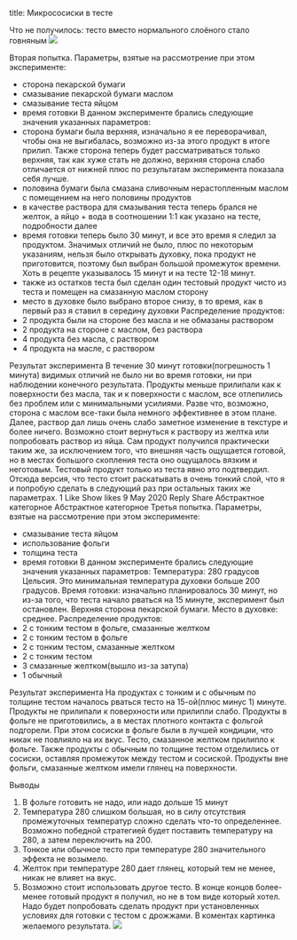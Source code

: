 title: Микрососиски в тесте

Что не получилось: тесто вместо нормального слоёного стало говняным
![](/static/img/m5HfQoOmMcU.jpg)

Вторая попытка.
Параметры, взятые на рассмотрение при этом эксперименте:
- сторона пекарской бумаги
- смазывание пекарской бумаги маслом
- смазывание теста яйцом
- время готовки
В данном эксперименте брались следующие значения указанных параметров:
- сторона бумаги была верхняя, изначально я ее переворачивал, чтобы она не выгибалась, возможно из-за этого продукт в итоге прилип. Также сторона теперь будет рассматриваться только верхняя, так как хуже стать не должно, верхняя сторона слабо отличается от нижней плюс по результатам эксперимента показала себя лучше.
- половина бумаги была смазана сливочным нерастопленным маслом с помещением на него половины продуктов
- в качестве раствора для смазывания теста теперь брался не желток, а яйцо + вода в соотношении 1:1 как указано на тесте, подробности далее
- время готовки теперь было 30 минут, и все это время я следил за продуктом. Значимых отличий не было, плюс по некоторым указаниям, нельзя было открывать духовку, пока продукт не приготовится, поэтому был выбран большой промежуток времени. Хоть в рецепте указывалось 15 минут и на тесте 12-18 минут.
- также из остатков теста был сделан один тестовый продукт чисто из теста и помещен на смазанную маслом сторону
- место в духовке было выбрано второе снизу, в то время, как в первый раз я ставил в середину духовки
Распределение продуктов:
- 2 продукта были на стороне без масла и не обмазаны раствором
- 2 продукта на стороне с маслом, без раствора
- 4 продукта без масла, с раствором
- 4 продукта на масле, с раствором

Результат эксперимента
В течение 30 минут готовки(погрешность 1 минута) видимых отличий не было ни во время готовки, ни при наблюдении конечного результата. Продукты меньше прилипали как к поверхности без масла, так и к поверхности с маслом, все отлепились без проблем или с минимальными усилиями. Разве что, возможно, сторона с маслом все-таки была немного эффективнее в этом плане.
Далее, раствор дал лишь очень слабо заметное изменение в текстуре и более ничего. Возможно стоит вернуться к раствору из желтка или попробовать раствор из яйца.
Сам продукт получился практически таким же, за исключением того, что внешняя часть ощущается готовой, но в местах большого скопления теста оно ощущалось вязким и неготовым. Тестовый продукт только из теста явно это подтвердил. Отсюда версия, что тесто стоит раскатывать в очень тонкий слой, что я и попробую сделать в следующий раз при остальных таких же параметрах.
1
Like
Show likes
9 May 2020
Reply
Share
Абстрактное категорное
Абстрактное категорное
Третья попытка.
Параметры, взятые на рассмотрение при этом эксперименте:
- смазывание теста яйцом
- использование фольги
- толщина теста
- время готовки
В данном эксперименте брались следующие значения указанных параметров:
Температура: 280 градусов Цельсия. Это минимальная температура духовки больше 200 градусов.
Время готовки: изначально планировалось 30 минут, но из-за того, что теста начало рваться на 15 минуте, эксперимент был остановлен.
Верхняя сторона пекарской бумаги.
Место в духовке: среднее.
Распределение продуктов:
- 2 с тонким тестом в фольге, смазанные желтком
- 2 с тонким тестом в фольге
- 2 с тонким тестом, смазанные желтком
- 2 с тонким тестом
- 3 смазанные желтком(вышло из-за затупа)
- 1 обычный

Результат эксперимента
На продуктах с тонким и с обычным по толщине тестом началось рваться тесто на 15-ой(плюс минус 1) минуте. Продукты не прилипали к поверхности или прилипли слабо. Продукты в фольге не приготовились, а в местах плотного контакта с фольгой подгорели. При этом сосиски в фольге были в лучшей кондиции, что никак не повлияло на их вкус. Тесто, смазанное желтком прилипло к фольге.
Также продукты с обычным по толщине тестом отделились от сосиски, оставляя промежуток между тестом и сосиской. Продукты вне фольги, смазанные желтком имели глянец на поверхности.

Выводы
1. В фольге готовить не надо, или надо дольше 15 минут
2. Температура 280 слишком большая, но в силу отсутствия промежуточных температур сложно сделать что-то определеннее. Возможно победной стратегией будет поставить температуру на 280, а затем переключить на 200.
3. Тонкое или обычное тесто при температуре 280 значительного эффекта не возымело.
4. Желток при температуре 280 дает глянец, который тем не менее, никак не влияет на вкус.
5. Возможно стоит использовать другое тесто. В конце концов более-менее готовый продукт я получил, но не в том виде который хотел. Надо будет попробовать сделать продукт при установленных условиях для готовки с тестом с дрожжами. В коментах картинка желаемого результата.
![](/static/img/_WRgs6HKEx0.jpg)
